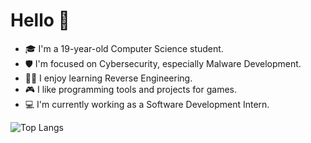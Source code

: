 # Hello 👋

- 🎓 I'm a 19-year-old Computer Science student.
- 🛡️ I'm focused on Cybersecurity, especially Malware Development.
- 🕵️‍♂️ I enjoy learning Reverse Engineering.
- 🎮 I like programming tools and projects for games.
- 💻 I'm currently working as a Software Development Intern.

![Top Langs](https://github-readme-stats.vercel.app/api/top-langs/?username=LonfLonf&layout=compact&theme=transparent)
